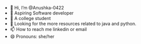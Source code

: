 - 👋 Hi, I’m @Anushka-0422
- 👀 Aspiring Software developer 
- 🌱 A college student 
- 💞️ Looking for the more resources related to java and python.
- 📫 How to reach me linkedin or email 
- 😄 Pronouns: she/her

<!---
Anushka-0422/Anushka-0422 is a ✨ special ✨ repository because its `README.md` (this file) appears on your GitHub profile.
You can click the Preview link to take a look at your changes.
--->
